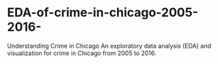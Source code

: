 # EDA-of-crime-in-chicago-2005-2016-
Understanding Crime in Chicago An exploratory data analysis (EDA) and visualization for crime in Chicago from 2005 to 2016.
